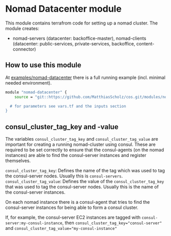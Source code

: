 # Nomad Datacenter module

This module contains terrafrom code for setting up a nomad cluster.
The module creates:

* nomad-servers (datacenter: backoffice-master), nomad-clients (datacenter: public-services, private-services, backoffice, content-connector)

## How to use this module

At [examples/nomad-datacenter](../../examples/nomad-datacenter/) there is a full running example (incl. minimal needed environment).

```bash
module "nomad-datacenter" {
    source = "git::https://github.com/MatthiasScholz/cos.git/modules/nomad-datacenter?ref=v0.2.0.

  # for parameters see vars.tf and the inputs section
}
```

## consul_cluster_tag_key and -value

The variables ```consul_cluster_tag_key``` and ```consul_cluster_tag_value``` are important for creating a running nomad-cluster using consul. These are required to be set correctly to ensure that the consul-agents (on the nomad instances) are able to find the consul-server instances and register themselves.

```consul_cluster_tag_key```: Defines the name of the tag which was used to tag the consul-server nodes. Usually this is ```consul-servers```.
```consul_cluster_tag_value```: Defines the value of the ```consul_cluster_tag_key``` that was used to tag the consul-server nodes. Usually this is the name of the consul-server instances.

On each nomad instance there is a consul-agent that tries to find the consul-server instances for being able to form a consul cluster.

If, for example, the consul-server EC2 instances are tagged with ```consul-server:my-consul-instance```, then ```consul_cluster_tag_key="consul-server"``` and ```consul_cluster_tag_value="my-consul-instance"```
